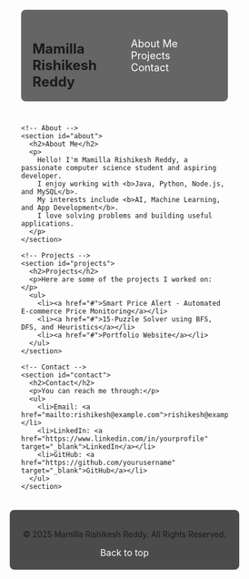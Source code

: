 <html lang="en">
<head>
  <meta charset="UTF-8">
  <meta name="viewport" content="width=device-width, initial-scale=1.0">
  <title>Mamilla Rishikesh Reddy - Portfolio</title>
  <style>
    /* General Reset */
    * {
      margin: 0;
      padding: 0;
      box-sizing: border-box;
    }

    /* Body and Background */
    body {
      font-family: Arial, sans-serif;
      color: #fff;
      background: url('BreakingBadMikeWalt.jpg') 
                  no-repeat center center fixed;
      background-size: cover;
      height: 100vh;
      display: flex;
      flex-direction: column;
    }

    /* Container */
    .container {
      width: 100%;
      max-width: 1200px;
      margin: 0 auto;
      padding: 20px;
    }

    /* Navbar */
    nav {
      display: flex;
      justify-content: space-between;
      align-items: center;
      padding: 20px;
      background: rgba(0, 0, 0, 0.6);
      border-radius: 8px;
      margin-bottom: 40px;
    }

    nav h1 {
      font-size: 24px;
    }

    nav a {
      color: #fff;
      text-decoration: none;
      font-size: 18px;
      padding: 10px;
      border-radius: 5px;
    }

    nav a:hover {
      background: rgba(255, 255, 255, 0.2);
    }

    /* Sections */
    section {
      background: rgba(0, 0, 0, 0.6);
      margin-bottom: 40px;
      padding: 40px;
      border-radius: 8px;
    }

    section h2 {
      font-size: 2.5rem;
      margin-bottom: 20px;
    }

    section p, section li {
      font-size: 1.2rem;
      line-height: 1.6;
    }

    ul {
      list-style-type: none;
      margin-top: 15px;
    }

    ul li {
      margin-bottom: 10px;
    }

    ul li a {
      color: #00aced;
      text-decoration: none;
    }

    ul li a:hover {
      text-decoration: underline;
    }

    /* Footer */
    footer {
      text-align: center;
      padding: 20px;
      background: rgba(0, 0, 0, 0.7);
      margin-top: auto;
      border-radius: 8px;
    }

    footer a {
      color: #fff;
      text-decoration: none;
      font-size: 16px;
    }

    footer a:hover {
      text-decoration: underline;
    }

    /* Responsive */
    @media (max-width: 768px) {
      nav {
        flex-direction: column;
        text-align: center;
      }

      section {
        padding: 20px;
      }
    }
  </style>
</head>
<body>
  <div class="container">
    <!-- Navbar -->
    <nav>
      <div>
        <h1>Mamilla Rishikesh Reddy</h1>
      </div>
      <div>
        <a href="#about">About Me</a>
        <a href="#projects">Projects</a>
        <a href="#contact">Contact</a>
      </div>
    </nav>

    <!-- About -->
    <section id="about">
      <h2>About Me</h2>
      <p>
        Hello! I'm Mamilla Rishikesh Reddy, a passionate computer science student and aspiring developer.  
        I enjoy working with <b>Java, Python, Node.js, and MySQL</b>.  
        My interests include <b>AI, Machine Learning, and App Development</b>.  
        I love solving problems and building useful applications.
      </p>
    </section>

    <!-- Projects -->
    <section id="projects">
      <h2>Projects</h2>
      <p>Here are some of the projects I worked on:</p>
      <ul>
        <li><a href="#">Smart Price Alert - Automated E-commerce Price Monitoring</a></li>
        <li><a href="#">15-Puzzle Solver using BFS, DFS, and Heuristics</a></li>
        <li><a href="#">Portfolio Website</a></li>
      </ul>
    </section>

    <!-- Contact -->
    <section id="contact">
      <h2>Contact</h2>
      <p>You can reach me through:</p>
      <ul>
        <li>Email: <a href="mailto:rishikesh@example.com">rishikesh@example.com</a></li>
        <li>LinkedIn: <a href="https://www.linkedin.com/in/yourprofile" target="_blank">LinkedIn</a></li>
        <li>GitHub: <a href="https://github.com/yourusername" target="_blank">GitHub</a></li>
      </ul>
    </section>
  </div>

  <!-- Footer -->
  <footer>
    <p>&copy; 2025 Mamilla Rishikesh Reddy. All Rights Reserved.</p>
    <a href="#about">Back to top</a>
  </footer>
</body>
</html>

